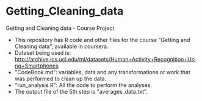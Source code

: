 # Getting_Cleaning_data
Getting and Cleaning data - Course Project
- This repository has R code and other files for the course "Getting and Cleaning data", available in coursera.
- Dataset being used is: http://archive.ics.uci.edu/ml/datasets/Human+Activity+Recognition+Using+Smartphones
- "CodeBook.md": variables, data and any transformations or work that was performed to clean up the data.
- "run_analysis.R": All the code to perform the analyses.
- The output file of the 5th step is "averages_data.txt".
